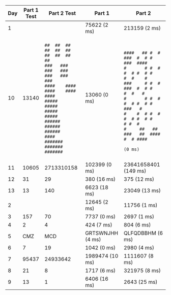 | Day | Part 1 Test | Part 2 Test | Part 1 | Part 2 |
|-----|-------------|-------------|--------|--------|
| 1   |          |           |  75622 (2 ms)   |  213159 (2 ms)   |
| 10   |  13140         |  <br>```##  ##  ##  ##  ##  ##  ##  ##  ##  ##   ```<br>```###   ###   ###   ###   ###   ###   ###  ```<br>```####    ####    ####    ####    ####     ```<br>```#####     #####     #####     #####      ```<br>```######      ######      ######      #### ```<br>```#######       #######       #######      ```<br>```                                         ```          |  13060 (0 ms)   |  <br>```####   ## #  # ###  #  # #    ###  ####  ```<br>```#       # #  # #  # #  # #    #  #    #  ```<br>```###     # #  # ###  #  # #    #  #   #   ```<br>```#       # #  # #  # #  # #    ###   #    ```<br>```#    #  # #  # #  # #  # #    # #  #     ```<br>```#     ##   ##  ###   ##  #### #  # ####  ```<br>```                                          (0 ms)```   |
| 11   |  10605         |  2713310158          |  102399 (0 ms)   |  23641658401 (149 ms)   |
| 12   |  31         |  29          |  380 (16 ms)   |  375 (12 ms)   |
| 13   |  13         |  140          |  6623 (18 ms)   |  23049 (13 ms)   |
| 2   |          |           |  12645 (2 ms)   |  11756 (1 ms)   |
| 3   |  157         |  70          |  7737 (0 ms)   |  2697 (1 ms)   |
| 4   |  2         |  4          |  424 (7 ms)   |  804 (6 ms)   |
| 5   |  CMZ         |  MCD          |  GRTSWNJHH (4 ms)   |  QLFQDBBHM (6 ms)   |
| 6   |  7         |  19          |  1042 (0 ms)   |  2980 (4 ms)   |
| 7   |  95437         |  24933642          |  1989474 (10 ms)   |  1111607 (8 ms)   |
| 8   |  21         |  8          |  1717 (6 ms)   |  321975 (8 ms)   |
| 9   |  13         |  1          |  6406 (16 ms)   |  2643 (25 ms)   |
